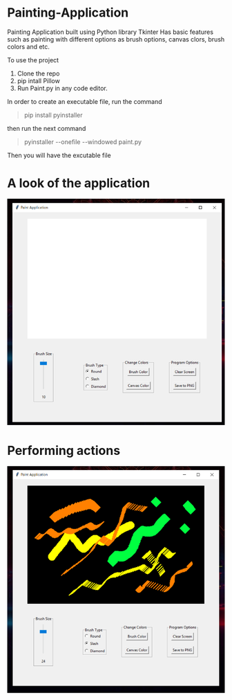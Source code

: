 # Painting-Application
Painting Application built using Python  library Tkinter
Has basic features such as painting with different options as brush options, canvas clors, brush colors and etc.

To use the project
1. Clone the repo
2. pip intall Pillow 
3. Run Paint.py in any code editor.

In order to create an executable file, run the command
> pip install pyinstaller

then run the next command
> pyinstaller --onefile --windowed paint.py

Then you will have the excutable file

# A look of the application
![](images/img1.png)

# Performing actions
![](images/img2.png) 
